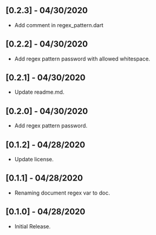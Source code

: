 ## [0.2.3] - 04/30/2020

* Add comment in regex_pattern.dart

## [0.2.2] - 04/30/2020

* Add regex pattern password with allowed whitespace.

## [0.2.1] - 04/30/2020

* Update readme.md.

## [0.2.0] - 04/30/2020

* Add regex pattern password.

## [0.1.2] - 04/28/2020

* Update license.

## [0.1.1] - 04/28/2020

* Renaming document regex var to doc.

## [0.1.0] - 04/28/2020

* Initial Release.
